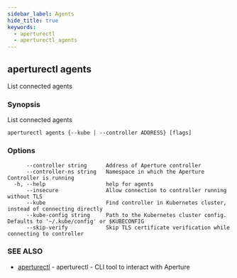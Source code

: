 ```yaml
---
sidebar_label: Agents
hide_title: true
keywords:
  - aperturectl
  - aperturectl_agents
---
```


<!-- markdownlint-disable -->

## aperturectl agents

List connected agents

### Synopsis

List connected agents

```
aperturectl agents {--kube | --controller ADDRESS} [flags]
```

### Options

```
      --controller string      Address of Aperture controller
      --controller-ns string   Namespace in which the Aperture Controller is running
  -h, --help                   help for agents
      --insecure               Allow connection to controller running without TLS
      --kube                   Find controller in Kubernetes cluster, instead of connecting directly
      --kube-config string     Path to the Kubernetes cluster config. Defaults to '~/.kube/config' or $KUBECONFIG
      --skip-verify            Skip TLS certificate verification while connecting to controller
```

### SEE ALSO

- [aperturectl](/reference/aperturectl/aperturectl.md) - aperturectl - CLI tool to interact with Aperture
